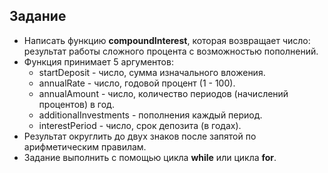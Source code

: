 ## Задание
- Написать функцию <b>compoundInterest</b>, которая возвращает число: результат работы сложного процента с возможностью пополнений.
- Функция принимает 5 аргументов:
  - startDeposit - число, сумма изначального вложения.
  - annualRate - число, годовой процент (1 - 100).
  - annualAmount - число, количество периодов (начислений процентов) в год.
  - additionalInvestments - пополнения каждый период.
  - interestPeriod - число, срок депозита (в годах).
- Результат округлить до двух знаков после запятой по арифметическим правилам.
- Задание выполнить с помощью цикла <b>while</b> или цикла <b>for</b>.
